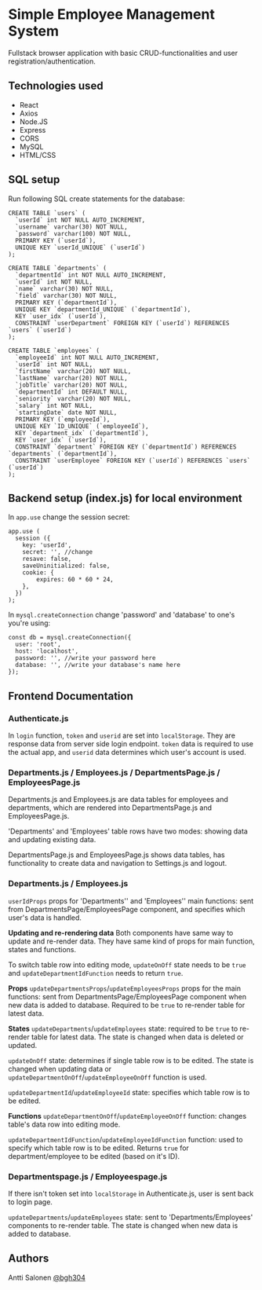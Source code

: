 # Simple Employee Management System
Fullstack browser application with basic CRUD-functionalities and user registration/authentication.

## Technologies used
- React
- Axios
- Node.JS
- Express
- CORS
- MySQL
- HTML/CSS

## SQL setup
Run following SQL create statements for the database:
```
CREATE TABLE `users` (
  `userId` int NOT NULL AUTO_INCREMENT,
  `username` varchar(30) NOT NULL,
  `password` varchar(100) NOT NULL,
  PRIMARY KEY (`userId`),
  UNIQUE KEY `userId_UNIQUE` (`userId`)
);

CREATE TABLE `departments` (
  `departmentId` int NOT NULL AUTO_INCREMENT,
  `userId` int NOT NULL,
  `name` varchar(30) NOT NULL,
  `field` varchar(30) NOT NULL,
  PRIMARY KEY (`departmentId`),
  UNIQUE KEY `departmentId_UNIQUE` (`departmentId`),
  KEY `user_idx` (`userId`),
  CONSTRAINT `userDepartment` FOREIGN KEY (`userId`) REFERENCES `users` (`userId`)
);

CREATE TABLE `employees` (
  `employeeId` int NOT NULL AUTO_INCREMENT,
  `userId` int NOT NULL,
  `firstName` varchar(20) NOT NULL,
  `lastName` varchar(20) NOT NULL,
  `jobTitle` varchar(20) NOT NULL,
  `departmentId` int DEFAULT NULL,
  `seniority` varchar(20) NOT NULL,
  `salary` int NOT NULL,
  `startingDate` date NOT NULL,
  PRIMARY KEY (`employeeId`),
  UNIQUE KEY `ID_UNIQUE` (`employeeId`),
  KEY `department_idx` (`departmentId`),
  KEY `user_idx` (`userId`),
  CONSTRAINT `department` FOREIGN KEY (`departmentId`) REFERENCES `departments` (`departmentId`),
  CONSTRAINT `userEmployee` FOREIGN KEY (`userId`) REFERENCES `users` (`userId`)
);
```

## Backend setup (index.js) for local environment
In ```app.use``` change the session secret:
```
app.use (
  session ({
    key: 'userId',
    secret: '', //change
    resave: false,
    saveUninitialized: false,
    cookie: {
        expires: 60 * 60 * 24,
    },
  })
);
```

In ```mysql.createConnection``` change 'password' and 'database' to one's you're using:
```
const db = mysql.createConnection({
  user: 'root',
  host: 'localhost',
  password: '', //write your password here
  database: '', //write your database's name here
});
```

## Frontend Documentation
### Authenticate.js
In ```login``` function, ```token``` and ```userid``` are set into ```localStorage```. They are response data from server side login endpoint. ```token``` data is required to use the actual app, and ```userid``` data determines which user's account is used.

### Departments.js / Employees.js / DepartmentsPage.js / EmployeesPage.js
Departments.js and Employees.js are data tables for employees and departments, which are rendered into DepartmentsPage.js and EmployeesPage.js.

'Departments' and 'Employees' table rows have two modes: showing data and updating existing data.

DepartmentsPage.js and EmployeesPage.js shows data tables, has functionality to create data and navigation to Settings.js and logout.

### Departments.js / Employees.js
```userIdProps``` props for 'Departments'' and 'Employees'' main functions: sent from DepartmentsPage/EmployeesPage component, and specifies which user's data is handled.

**Updating and re-rendering data**
Both components have same way to update and re-render data. They have same kind of props for main function, states and functions.

To switch table row into editing mode, ```updateOnOff``` state needs to be ```true``` and ```updateDepartmentIdFunction``` needs to return ```true```.

**Props**
```updateDepartmentsProps```/```updateEmployeesProps``` props for the main functions: sent from DepartmentsPage/EmployeesPage component when new data is added to database. Required to be ```true``` to re-render table for latest data.

**States**
```updateDepartments```/```updateEmployees``` state: required to be ```true``` to re-render table for latest data. The state is changed when data is deleted or updated.

```updateOnOff``` state: determines if single table row is to be edited. The state is changed when updating data or ```updateDepartmentOnOff```/```updateEmployeeOnOff``` function is used.

```updateDepartmentId```/```updateEmployeeId``` state: specifies which table row is to be edited.

**Functions**
```updateDepartmentOnOff```/```updateEmployeeOnOff``` function: changes table's data row into editing mode.

```updateDepartmentIdFunction```/```updateEmployeeIdFunction``` function: used to specify which table row is to be edited. Returns ```true``` for department/employee to be edited (based on it's ID).

### Departmentspage.js / Employeespage.js

If there isn't token set into ```localStorage``` in Authenticate.js, user is sent back to login page.

```updateDepartments```/```updateEmployees``` state: sent to 'Departments/Employees' components to re-render table. The state is changed when new data is added to database.

## Authors
Antti Salonen [@bgh304](https://github.com/bgh304)
